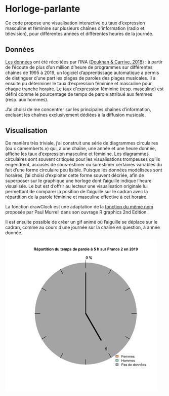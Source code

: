 # Horloge-parlante
Ce code propose une visualisation interactive du taux d’expression masculine et féminine sur plusieurs chaînes d'information (radio et télévision), pour différentes années et différentes heures de la journée.

## Données
[Les données](https://www.data.gouv.fr/fr/datasets/temps-de-parole-des-hommes-et-des-femmes-a-la-television-et-a-la-radio/) ont été récoltées par l’INA [(Doukhan & Carrive, 2018)]( https://www.isca-speech.org/archive/JEP_2018/pdfs/192838.pdf) : à partir de l’écoute de plus d’un million d’heure de programmes sur différentes chaînes de 1995 à 2019, un logiciel d’apprentissage automatique a permis de distinguer d’une part les plages de paroles des plages musicales. Il a ensuite pu déterminer le taux d’expression féminine et masculine pour chaque tranche horaire. Le taux d’expression féminine (resp. masculine) est défini comme le pourcentage de temps de parole attribué aux femmes (resp. aux hommes). 

J’ai choisi de me concentrer sur les principales chaînes d’information, excluant les chaînes exclusivement dédiées à la diffusion musicale. 

## Visualisation
De manière très triviale, j’ai construit une série de diagrammes circulaires (ou « camemberts ») qui, à une chaîne, une année et une heure donnée, affiche les taux d’expression masculine et féminine. Les diagrammes circulaires sont souvent critiqués pour les visualisations trompeuses qu’ils engendrent, accusés de sous-estimer ou surestimer certaines variables du fait d’une forme circulaire peu lisible. Puisque les données modélisées sont horaires, j’ai choisi d’exploiter cette forme souvent décriée, afin de superposer sur le graphique une horloge dont l’aiguille indique l’heure visualisée. Le but est d’offrir au lecteur une visualisation originale lui permettant de comparer la position de l’aiguille sur le cadran avec la répartition de la parole féminine et masculine effective à cet horaire. 

La fonction drawClock est une adaptation de la [fonction du même nom]( https://stackoverflow.com/questions/11877379/how-to-draw-clock-in-r) proposée par Paul Murrell dans son ouvrage R graphics 2nd Edition. 

Il est ensuite possible de créer un gif animé où l’aiguille se déplace sur le cadran, comme au cours d’une journée sur la chaîne en question, à année donnée. 

![alt text](https://github.com/JuliaDescamps/Horloge-parlante/blob/master/GIF/France%202_2019.gif)
